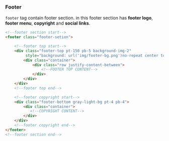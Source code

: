 ### Footer 
`footer` tag contain footer section. in this footer section has **footer logo**, **footer menu**, **copyright** and **social links**. 

```html
<!--footer section start-->
<footer class="footer-setion">

    <!--footer top start-->
    <div class="footer-top pt-150 pb-5 background-img-2"
         style="background: url('img/footer-bg.png')no-repeat center top / cover">
        <div class="container">
            <div class="row justify-content-between">
                <!--FOOTER TOP CONTENT-->
            </div>
        </div>
    </div>
    <!--footer top end-->

    <!--footer copyright start-->
    <div class="footer-bottom gray-light-bg pt-4 pb-4">
        <div class="container">
           <!--COPYRIGHT CONTENT-->
        </div>
    </div>
    <!--footer copyright end-->
</footer>
<!--footer section end-->
```